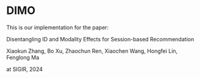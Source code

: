 # DIMO
This is our implementation for the paper:

Disentangling ID and Modality Effects for Session-based Recommendation

Xiaokun Zhang, Bo Xu, Zhaochun Ren, Xiaochen Wang, Hongfei Lin, Fenglong Ma

at SIGIR, 2024
